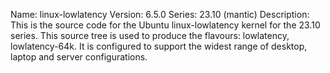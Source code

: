 Name:    linux-lowlatency
Version: 6.5.0
Series:  23.10 (mantic)
Description:
    This is the source code for the Ubuntu linux-lowlatency kernel for the
    23.10 series. This source tree is used to produce the flavours:
        lowlatency, lowlatency-64k.
    It is configured to support the widest range of desktop, laptop and
    server configurations.

